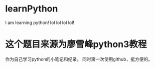 # learnPython
I am learning python! lol lol lol lol!
# 这个题目来源为廖雪峰python3教程
作为自己学习python的小笔记和纪录。
同时第一次使用github，挺方便的。
